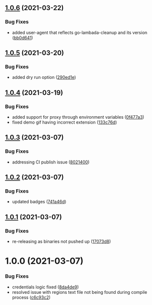 ## [1.0.6](https://github.com/karl-cardenas-coding/go-lambda-cleanup/compare/v1.0.5...v1.0.6) (2021-03-22)


### Bug Fixes

* added user-agent that reflects go-lambada-cleanup and its version ([bb0d641](https://github.com/karl-cardenas-coding/go-lambda-cleanup/commit/bb0d641be80219703e9cef233789b78d85461ef1))

## [1.0.5](https://github.com/karl-cardenas-coding/go-lambda-cleanup/compare/v1.0.4...v1.0.5) (2021-03-20)


### Bug Fixes

* added dry run option ([290ed1e](https://github.com/karl-cardenas-coding/go-lambda-cleanup/commit/290ed1e0034e0b9a6996205c6885cd186c31a1f7))

## [1.0.4](https://github.com/karl-cardenas-coding/go-lambda-cleanup/compare/v1.0.3...v1.0.4) (2021-03-19)


### Bug Fixes

* added support for proxy through environment variables ([0f477a3](https://github.com/karl-cardenas-coding/go-lambda-cleanup/commit/0f477a3a8617e8eb4dc294f20edc5568f63fb5d4))
* fixed demo gif having incorrect extension ([133c76d](https://github.com/karl-cardenas-coding/go-lambda-cleanup/commit/133c76d398ed580fbb6dd152f172a1ac5613b58d))

## [1.0.3](https://github.com/karl-cardenas-coding/go-lambda-cleanup/compare/v1.0.2...v1.0.3) (2021-03-07)


### Bug Fixes

* addressing CI publish issue ([8021400](https://github.com/karl-cardenas-coding/go-lambda-cleanup/commit/802140096397021c8dadbaffb3ad07a1be22437d))

## [1.0.2](https://github.com/karl-cardenas-coding/go-lambda-cleanup/compare/v1.0.1...v1.0.2) (2021-03-07)


### Bug Fixes

* updated badges ([741a46d](https://github.com/karl-cardenas-coding/go-lambda-cleanup/commit/741a46de5f1995ca87910bf5ea4815e08683161a))

## [1.0.1](https://github.com/karl-cardenas-coding/go-lambda-cleanup/compare/v1.0.0...v1.0.1) (2021-03-07)


### Bug Fixes

* re-releasing as binaries not pushed up ([17073d8](https://github.com/karl-cardenas-coding/go-lambda-cleanup/commit/17073d8a545212478af1d30fd48c184c01233acb))

# 1.0.0 (2021-03-07)


### Bug Fixes

* credentials logic fixed ([8da4de9](https://github.com/karl-cardenas-coding/go-lambda-cleanup/commit/8da4de9512a13e573558b5d3a4aa50706b8cc75b))
* resolved issue with regions text file not being found during compile process ([c6c93c2](https://github.com/karl-cardenas-coding/go-lambda-cleanup/commit/c6c93c27177658f0dbe8fb6ff1041769014971f5))
